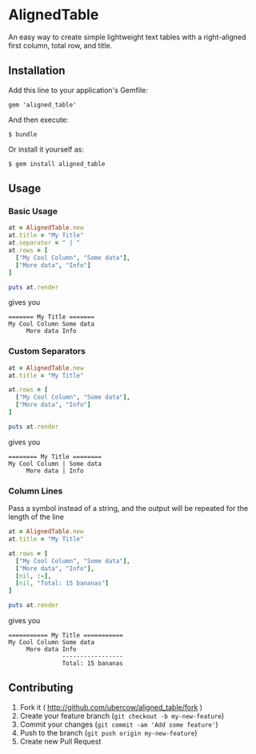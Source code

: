 # AlignedTable

An easy way to create simple lightweight text tables with a
right-aligned first column, total row, and title.

## Installation

Add this line to your application's Gemfile:

    gem 'aligned_table'

And then execute:

    $ bundle

Or install it yourself as:

    $ gem install aligned_table

## Usage

### Basic Usage
```ruby
at = AlignedTable.new
at.title = "My Title"
at.separator = " | "
at.rows = [
  ["My Cool Column", "Some data"],
  ["More data", "Info"]
]

puts at.render
```

gives you

```
======= My Title =======
My Cool Column Some data
     More data Info
```

### Custom Separators
```ruby
at = AlignedTable.new
at.title = "My Title"

at.rows = [
  ["My Cool Column", "Some data"],
  ["More data", "Info"]
]

puts at.render
```

gives you

```
======== My Title ========
My Cool Column | Some data
     More data | Info
```


### Column Lines
Pass a symbol instead of a string, and the output will be repeated
for the length of the line
```ruby
at = AlignedTable.new
at.title = "My Title"

at.rows = [
  ["My Cool Column", "Some data"],
  ["More data", "Info"],
  [nil, :-],
  [nil, "Total: 15 bananas"]
]

puts at.render
```

gives you

```
=========== My Title ===========
My Cool Column Some data
     More data Info
               -----------------
               Total: 15 bananas
```


## Contributing

1. Fork it ( http://github.com/ubercow/aligned_table/fork )
2. Create your feature branch (`git checkout -b my-new-feature`)
3. Commit your changes (`git commit -am 'Add some feature'`)
4. Push to the branch (`git push origin my-new-feature`)
5. Create new Pull Request
